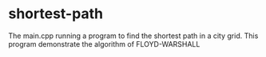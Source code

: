 # shortest-path
The main.cpp running a program to find the shortest path in a city grid. 
This program demonstrate the algorithm of FLOYD-WARSHALL
